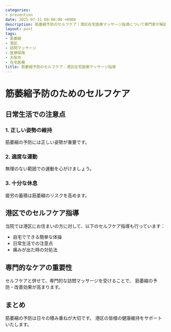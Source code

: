 ```yaml
---
categories:
- prevention
date: 2025-07-31 09:00:00 +0900
description: 筋萎縮予防のセルフケア｜港区在宅医療マッサージ指導について専門家が解説。筋萎縮でお困りの港区の方へ、医療保険適用の訪問マッサージで症状改善をサポートします。
layout: post
tags:
- 筋萎縮
- 港区
- 訪問マッサージ
- 医療保険
- 大阪市
- 在宅医療
title: 筋萎縮予防のセルフケア｜港区在宅医療マッサージ指導
---
```



# 筋萎縮予防のためのセルフケア

## 日常生活での注意点

### 1. 正しい姿勢の維持
筋萎縮の予防には正しい姿勢が重要です。

### 2. 適度な運動
無理のない範囲での運動を心がけましょう。

### 3. 十分な休息
疲労の蓄積は筋萎縮のリスクを高めます。

## 港区でのセルフケア指導

当院では港区にお住まいの方に対して、以下のセルフケア指導も行っています：

- 自宅でできる簡単な体操
- 日常生活での注意点
- 痛みが出た時の対処法

## 専門的なケアの重要性
セルフケアと併せて、専門的な訪問マッサージを受けることで、
筋萎縮の予防・改善効果が高まります。

## まとめ
筋萎縮の予防は日々の積み重ねが大切です。
港区の皆様の健康維持をサポートいたします。
